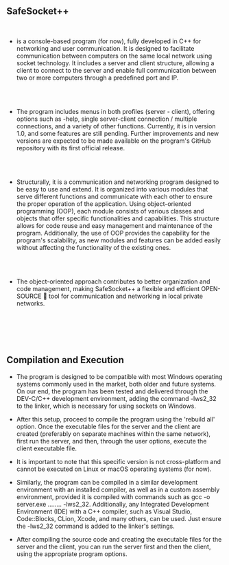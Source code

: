 <h2>SafeSocket++</h2> 
<br>

- is a console-based program (for now), fully developed in C++ for networking and user communication. It is designed to facilitate communication between computers 
on the same local network using socket technology. It includes a server and client structure, allowing a client to connect to the server and 
enable full communication between two or more computers through a predefined port and IP.

<br><br>

- The program includes menus in both profiles (server - client), offering options such as -help, single server-client connection / multiple connections, 
and a variety of other functions. Currently, it is in version 1.0, and some features are still pending. Further improvements and new versions are 
expected to be made available on the program's GitHub repository with its first official release.


<br><br>


- Structurally, it is a communication and networking program designed to be easy to use and extend. It is organized into various modules that serve different functions and communicate 
with each other to ensure the proper operation of the application. Using object-oriented programming (OOP), each module consists of various classes and objects that offer specific 
functionalities and capabilities. This structure allows for code reuse and easy management and maintenance of the program. Additionally, the use of OOP provides the capability for the 
program's scalability, as new modules and features can be added easily without affecting the functionality of the existing ones.

<br><br>


- The object-oriented approach contributes to better organization and code management, making SafeSocket++ a flexible 
and efficient OPEN-SOURCE 🐧 tool for communication and networking in local private networks.


<br><br><br><br>


<h2>Compilation and Execution</h2>


- The program is designed to be compatible with most Windows operating systems commonly used in the market, both older and future systems. On our end, the program has been tested and delivered through
the DEV-C/C++ development environment, adding the command -lws2_32 to the linker, which is necessary for using sockets on Windows.

- After this setup, proceed to compile the program using the 'rebuild all' option. Once the executable files for the server and the client are created (preferably on separate machines within the same network),
first run the server, and then, through the user options, execute the client executable file.

- It is important to note that this specific version is not cross-platform and cannot be executed on Linux or macOS operating systems (for now).

- Similarly, the program can be compiled in a similar development environment with an installed compiler, as well as in a custom assembly environment, provided it is compiled with commands such as gcc -o server.exe ........ -lws2_32.
Additionally, any Integrated Development Environment (IDE) with a C++ compiler, such as Visual Studio, Code::Blocks, CLion, Xcode, and many others, can be used. Just ensure the -lws2_32 command is added to the linker's settings.

- After compiling the source code and creating the executable files for the server and the client, you can run the server first and then the client, using the appropriate program options.










